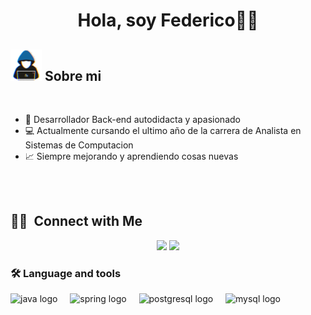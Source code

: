 ###

<h1 align="center">Hola, soy Federico👋🏽</h1>

###

## <picture><img src = "https://github.com/0xAbdulKhalid/0xAbdulKhalid/raw/main/assets/mdImages/about_me.gif" width = 50px></picture> **Sobre mi**

<br>

- 🔧 Desarrollador Back-end autodidacta y apasionado
- 💻 Actualmente cursando el ultimo año de la carrera de Analista en Sistemas de Computacion
- 📈 Siempre mejorando y aprendiendo cosas nuevas

<br><br>

## 🤝🏻 &nbsp;Connect with Me
<p align="center">
	<a href="https://www.linkedin.com/in/ramosfederico/"><img src="https://img.shields.io/badge/-Federico%20Javier%20Ramos-0077B5?style=flat&logo=Linkedin&logoColor=white"/></a>
	<a href="mailto:ramos12fede@gmail.com"><img src="https://img.shields.io/badge/-ramos12fede@gmail-D14836?style=flat&logo=Gmail&logoColor=white"/></a>
</p>

<h3 align="left">🛠 Language and tools</h3> 

<div align="left">
  <img src="https://cdn.jsdelivr.net/gh/devicons/devicon/icons/java/java-original.svg" height="40" alt="java logo"  />
  <img width="12" />
  <img src="https://cdn.jsdelivr.net/gh/devicons/devicon/icons/spring/spring-original.svg" height="40" alt="spring logo"  />
  <img width="12" />
  <img src="https://cdn.jsdelivr.net/gh/devicons/devicon/icons/postgresql/postgresql-original.svg" height="40" alt="postgresql logo"  />
  <img width="12" />
  <img src="https://cdn.jsdelivr.net/gh/devicons/devicon/icons/mysql/mysql-original.svg" height="40" alt="mysql logo"  />
</div>

###

